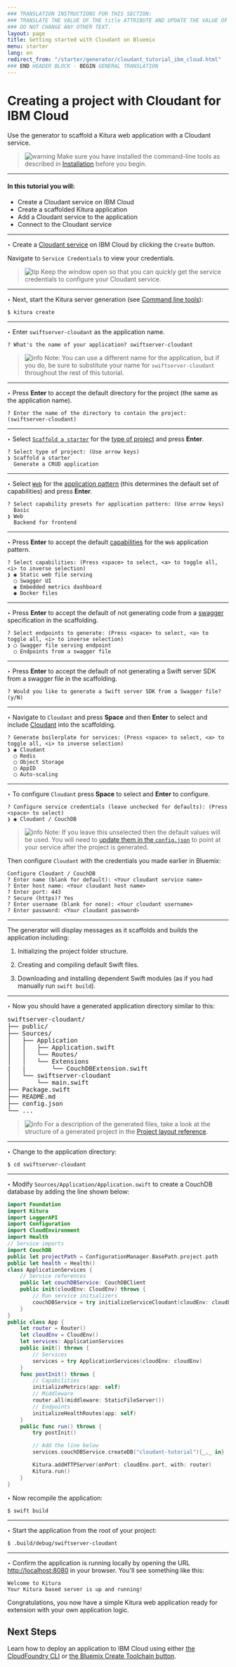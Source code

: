 ```yaml
---
### TRANSLATION INSTRUCTIONS FOR THIS SECTION:
### TRANSLATE THE VALUE OF THE title ATTRIBUTE AND UPDATE THE VALUE OF THE lang ATTRIBUTE.
### DO NOT CHANGE ANY OTHER TEXT.
layout: page
title: Getting started with Cloudant on Bluemix
menu: starter
lang: en
redirect_from: "/starter/generator/cloudant_tutorial_ibm_cloud.html"
### END HEADER BLOCK - BEGIN GENERAL TRANSLATION
---
```


<div class="titleBlock">
	<h1>Creating a project with Cloudant for IBM Cloud</h1>
	<p>Use the generator to scaffold a Kitura web application with a Cloudant service.</p>
</div>

> ![warning] Make sure you have installed the command-line tools as described in
> [Installation](installation.html) before you begin.

---

#### In this tutorial you will:

- Create a Cloudant service on IBM Cloud
- Create a scaffolded Kitura application
- Add a Cloudant service to the application
- Connect to the Cloudant service

---

<span class="arrow">&#8227;</span> Create a [Cloudant service](https://console.ng.bluemix.net/catalog/services/cloudant-nosql-db?taxonomyNavigation=services) on IBM Cloud by clicking the `Create` button.

Navigate to `Service Credentials` to view your credentials.

> ![tip] Keep the window open so that you can quickly get the service credentials to configure your Cloudant service.


---
<span class="arrow">&#8227;</span> Next, start the Kitura server generation (see [Command line tools](command_line_tools.html)):

    $ kitura create

---
<span class="arrow">&#8227;</span> Enter `swiftserver-cloudant` as the application name.

    ? What's the name of your application? swiftserver-cloudant

> ![info] Note: You can use a different name for the application, but if you do, be sure to substitute your name for `swiftserver-cloudant` throughout the rest of this tutorial.

---
<span class="arrow">&#8227;</span> Press **Enter** to accept the default directory for the project (the same as the application name).

    ? Enter the name of the directory to contain the project: (swiftserver-cloudant)

---
<span class="arrow">&#8227;</span> Select [`Scaffold a starter`](prompts.html#scaffold) for the [type of project](prompts.html#project-type) and press **Enter**.

    ? Select type of project: (Use arrow keys)
    ❯ Scaffold a starter
      Generate a CRUD application

---
<span class="arrow">&#8227;</span> Select [`Web`](prompts.html#web-pattern) for the [application pattern](prompts.html#application-pattern) (this determines the default set of capabilities) and press **Enter**.

    ? Select capability presets for application pattern: (Use arrow keys)
      Basic
    ❯ Web
      Backend for frontend

---
<span class="arrow">&#8227;</span> Press **Enter** to accept the default [capabilities](prompts.html#capabilities) for the `Web` application pattern.

    ? Select capabilities: (Press <space> to select, <a> to toggle all, <i> to inverse selection)
    ❯ ◉ Static web file serving
      ◯ Swagger UI
      ◉ Embedded metrics dashboard
      ◉ Docker files

---
<span class="arrow">&#8227;</span> Press **Enter** to accept the default of not generating code from a [swagger](core_concepts.html#endpoints-from-swagger-file) specification in the scaffolding.

    ? Select endpoints to generate: (Press <space> to select, <a> to toggle all, <i> to inverse selection)
    ❯ ◯ Swagger file serving endpoint
      ◯ Endpoints from a swagger file

---
<span class="arrow">&#8227;</span> Press **Enter** to accept the default of not generating a Swift server SDK from a swagger file in the scaffolding.

    ? Would you like to generate a Swift server SDK from a Swagger file? (y/N)

---
<span class="arrow">&#8227;</span> Navigate to `Cloudant` and press **Space** and then **Enter** to select and include [Cloudant](https://console.ng.bluemix.net/docs/services/Cloudant/index.html#getting-started-with-cloudant) into the scaffolding.

    ? Generate boilerplate for services: (Press <space> to select, <a> to toggle all, <i> to inverse selection)
    ❯ ◉ Cloudant
      ◯ Redis
      ◯ Object Storage
      ◯ AppID
      ◯ Auto-scaling

---
<span class="arrow">&#8227;</span> To configure `Cloudant` press **Space** to select and **Enter** to configure.

    ? Configure service credentials (leave unchecked for defaults): (Press <space> to select)
    ❯ ◉ Cloudant / CouchDB

> ![info] Note: If you leave this unselected then the default values will be used. You will
> need to [update them in the `config.json`](/en/starter/generator/config_json.html#bluemix-capability-enabled)
> to point at your service after the project is generated.

Then configure `Cloudant` with the credentials you made earlier in Bluemix:

```
Configure Cloudant / CouchDB
? Enter name (blank for default): <Your cloudant service name>
? Enter host name: <Your cloudant host name>
? Enter port: 443
? Secure (https)? Yes
? Enter username (blank for none): <Your cloudant username>
? Enter password: <Your cloudant password>
```

---

The generator will display messages as it scaffolds and builds the application including:

1.  Initializing the project folder structure.

1.  Creating and compiling default Swift files.

1.  Downloading and installing dependent Swift modules (as if you had manually run `swift build`).

---
<span class="arrow">&#8227;</span> Now you should have a generated application directory similar to this:
<pre>
swiftserver-cloudant/
├── public/
├── Sources/
│   ├── Application
│   │   ├── Application.swift
│   │   └── Routes/
│   │   └── Extensions
|   |       └── CouchDBExtension.swift
│   └── swiftserver-cloudant
│       └── main.swift
├── Package.swift
├── README.md
├── config.json
└── ...
</pre>

> ![info] For a description of the generated files, take a look at the structure of a generated project in the [Project layout reference](project_layout_reference.html).

---
<span class="arrow">&#8227;</span> Change to the application directory:

    $ cd swiftserver-cloudant

---

<span class="arrow">&#8227;</span> Modify `Sources/Application/Application.swift` to create a CouchDB database by adding the line shown below:
```swift
import Foundation
import Kitura
import LoggerAPI
import Configuration
import CloudEnvironment
import Health
// Service imports
import CouchDB
public let projectPath = ConfigurationManager.BasePath.project.path
public let health = Health()
class ApplicationServices {
    // Service references
    public let couchDBService: CouchDBClient
    public init(cloudEnv: CloudEnv) throws {
        // Run service initializers
        couchDBService = try initializeServiceCloudant(cloudEnv: cloudEnv)
    }
}
public class App {
    let router = Router()
    let cloudEnv = CloudEnv()
    let services: ApplicationServices
    public init() throws {
        // Services
        services = try ApplicationServices(cloudEnv: cloudEnv)
    }
    func postInit() throws {
        // Capabilities
        initializeMetrics(app: self)
        // Middleware
        router.all(middleware: StaticFileServer())
        // Endpoints
        initializeHealthRoutes(app: self)
    }
    public func run() throws {
        try postInit()

        // Add the line below
        services.couchDBService.createDB("cloudant-tutorial"){_,_ in}

        Kitura.addHTTPServer(onPort: cloudEnv.port, with: router)
        Kitura.run()
    }
}
```

<span class="arrow">&#8227;</span> Now recompile the application:

```
$ swift build
```

---

<span class="arrow">&#8227;</span> Start the application from the root of your project:

    $ .build/debug/swiftserver-cloudant

---
<span class="arrow">&#8227;</span> Confirm the application is running locally by opening the URL
[http://localhost:8080](http://localhost:8080) in your browser. You'll see something like this:

    Welcome to Kitura
    Your Kitura based server is up and running!

Congratulations, you now have a simple Kitura web application ready for extension with your own application logic.

## Next Steps

Learn how to deploy an application to IBM Cloud using either
[the CloudFoundry CLI](deploy_cloud_foundry.html) or
[the Bluemix Create Toolchain button](deploy_toolchain.html).


[info]: ../../../assets/info-blue.png
[tip]: ../../../assets/lightbulb-yellow.png
[warning]: ../../../assets/warning-red.png
